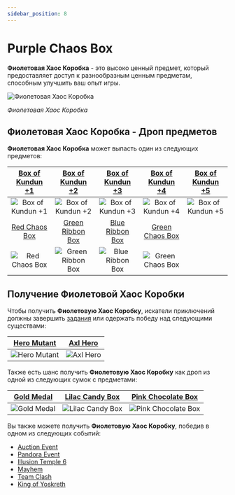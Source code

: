 ```yaml
---
sidebar_position: 8
---
```


# Purple Chaos Box

**Фиолетовая Хаос Коробка** - это высоко ценный предмет, который предоставляет доступ к разнообразным ценным предметам, способным улучшить ваш опыт игры.

![Фиолетовая Хаос Коробка](/img/items/item-bags/purple-chaos-box.png)

_Фиолетовая Хаос Коробка_

## Фиолетовая Хаос Коробка - Дроп предметов

**Фиолетовая Хаос Коробка** может выпасть один из следующих предметов:

| [Box of Kundun +1](/items/item-bags/exc/box-of-kundun/bok-1) |   [Box of Kundun +2](/items/item-bags/exc/box-of-kundun/bok-2)    |  [Box of Kundun +3](/items/item-bags/exc/box-of-kundun/bok-3)   | [Box of Kundun +4](/items/item-bags/exc/box-of-kundun/bok-4) | [Box of Kundun +5](/items/item-bags/exc/box-of-kundun/bok-5) |
| :----------------------------------------------------------: | :---------------------------------------------------------------: | :-------------------------------------------------------------: | :----------------------------------------------------------: | :----------------------------------------------------------: |
|     ![Box of Kundun +1](/img/items/item-bags/bok-1.png)      |        ![Box of Kundun +2](/img/items/item-bags/bok-2.png)        |       ![Box of Kundun +3](/img/items/item-bags/bok-3.png)       |     ![Box of Kundun +4](/img/items/item-bags/bok-4.png)      |     ![Box of Kundun +5](/img/items/item-bags/bok-5.png)      |
|     [Red Chaos Box](/items/item-bags/exc/red-chaos-box)      |     [Green Ribbon Box](/items/item-bags/exc/green-ribbon-box)     |     [Blue Ribbon Box](/items/item-bags/exc/blue-ribbon-box)     |   [Green Chaos Box](/items/item-bags/exc/green-chaos-box)    |
|   ![Red Chaos Box](/img/items/item-bags/red-chaos-box.png)   | ![Green Ribbon Box](/img/items/item-bags/box-of-green-ribbon.png) | ![Blue Ribbon Box](/img/items/item-bags/box-of-blue-ribbon.png) | ![Green Chaos Box](/img/items/item-bags/green-chaos-box.png) |

## Получение Фиолетовой Хаос Коробки

Чтобы получить **Фиолетовую Хаос Коробку**, искатели приключений должны завершить [задания](/gameplay-systems/quest-system) или одержать победу над следующими существами:

|     [Hero Mutant](/special-monsters/others/hero-mutant)      |     [Axl Hero](/special-monsters/others/axl-hero)      |
| :----------------------------------------------------------: | :----------------------------------------------------: |
| ![Hero Mutant](/img/monsters/special/others/hero-mutant.jpg) | ![Axl Hero](/img/monsters/special/others/axl-hero.jpg) |

Также есть шанс получить **Фиолетовую Хаос Коробку** как дроп из одной из следующих сумок с предметами:

| [Gold Medal](/items/item-bags/non-exc/gold-medal)  |   [Lilac Candy Box](/items/item-bags/misc/lilac-candy-box)   |   [Pink Chocolate Box](/items/item-bags/misc/pink-chocolate-box)   |
| :------------------------------------------------: | :----------------------------------------------------------: | :----------------------------------------------------------------: |
| ![Gold Medal](/img/items/item-bags/gold-medal.png) | ![Lilac Candy Box](/img/items/item-bags/lilac-candy-box.png) | ![Pink Chocolate Box](/img/items/item-bags/pink-chocolate-box.png) |

Вы также можете получить **Фиолетовую Хаос Коробку**, победив в одном из следующих событий:

- [Auction Event](/events/others/auction)
- [Pandora Event](/events/combat-events/pandora)
- [Illusion Temple 6](/events/illusion-temple)
- [Mayhem](/events/combat-events/mayhem)
- [Team Clash](/events/combat-events/team-clash)
- [King of Yoskreth](/events/combat-events/king-of-yoskreth)

